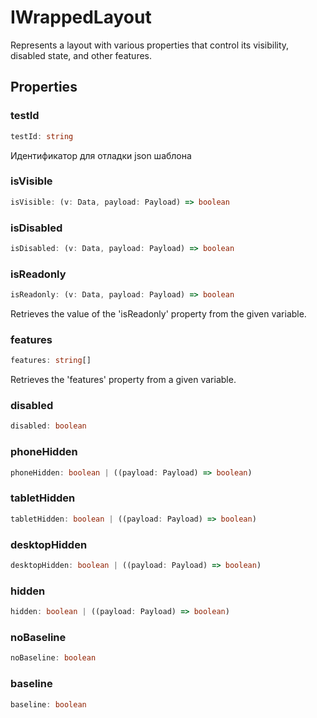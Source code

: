 # IWrappedLayout

Represents a layout with various properties that control its visibility, disabled state, and other features.

## Properties

### testId

```ts
testId: string
```

Идентификатор для отладки json шаблона

### isVisible

```ts
isVisible: (v: Data, payload: Payload) => boolean
```

### isDisabled

```ts
isDisabled: (v: Data, payload: Payload) => boolean
```

### isReadonly

```ts
isReadonly: (v: Data, payload: Payload) => boolean
```

Retrieves the value of the 'isReadonly' property from the given variable.

### features

```ts
features: string[]
```

Retrieves the 'features' property from a given variable.

### disabled

```ts
disabled: boolean
```

### phoneHidden

```ts
phoneHidden: boolean | ((payload: Payload) => boolean)
```

### tabletHidden

```ts
tabletHidden: boolean | ((payload: Payload) => boolean)
```

### desktopHidden

```ts
desktopHidden: boolean | ((payload: Payload) => boolean)
```

### hidden

```ts
hidden: boolean | ((payload: Payload) => boolean)
```

### noBaseline

```ts
noBaseline: boolean
```

### baseline

```ts
baseline: boolean
```
